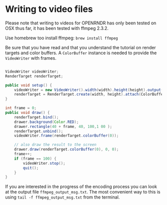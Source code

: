 # Writing to video files #

Please note that writing to videos for OPENRNDR has only been tested on OSX thus far, it has been tested with ffmpeg 2.3.2.

Use homebrew too install ffmpeg: `brew install ffmpeg`

Be sure that you have read and that you understand the tutorial on render targets and color buffers. A `ColorBuffer` instance is needed to provide the `VideoWriter` with frames.


```java

VideoWriter videoWriter;
RenderTarget renderTarget;

public void setup() {
    videoWriter = new VideoWriter().width(width).height(height).output("output.mp4").start();
    renderTarget = RenderTarget.create(width, height).attach(ColorBuffer.create(width, height));
}

int frame = 0;
public void draw() {
    renderTarget.bind();
    drawer.background(Color.RED);
    drawer.rectangle(40 + frame, 40, 100,1 00 ); 
    renderTarget.unbind();
    videoWriter.frame(renderTarget.colorBuffer(0));

    // also draw the result to the screen
    drawer.draw(renderTarget.colorBuffer(0), 0, 0);
    frame++;
    if (frame == 100) {
        videoWriter.stop();
        quit();
    }
}

```

If you are interested in the progress of the encoding process you can look at the output file `ffmpeg_output_msg.txt`. The most convenient way to this is using `tail -f ffmpeg_output_msg.txt` from the terminal.
